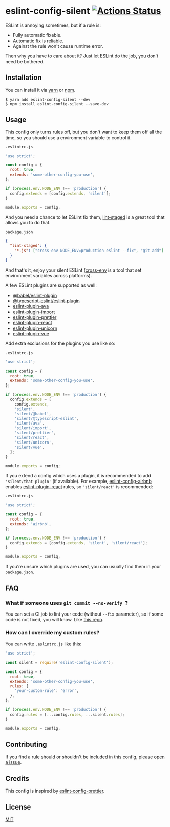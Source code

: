 # eslint-config-silent [![Actions Status](https://github.com/yangmingshan/eslint-config-silent/workflows/Main%20workflow/badge.svg)](https://github.com/yangmingshan/eslint-config-silent/actions)

ESLint is annoying sometimes, but if a rule is:

- Fully automatic fixable.
- Automatic fix is reliable.
- Against the rule won't cause runtime error.

Then why you have to care about it? Just let ESLint do the job, you don't need be bothered.

## Installation

You can install it via [yarn](https://yarnpkg.com) or [npm](https://npmjs.com).

```
$ yarn add eslint-config-silent --dev
$ npm install eslint-config-silent --save-dev
```

## Usage

This config only turns rules off, but you don't want to keep them off all the time, so you should use a environment variable to control it.

`.eslintrc.js`

```js
'use strict';

const config = {
  root: true,
  extends: 'some-other-config-you-use',
};

if (process.env.NODE_ENV !== 'production') {
  config.extends = [config.extends, 'silent'];
}

module.exports = config;
```

And you need a chance to let ESLint fix them, [lint-staged](https://github.com/okonet/lint-staged) is a great tool that allows you to do that.

`package.json`

```json
{
  "lint-staged": {
    "*.js": ["cross-env NODE_ENV=production eslint --fix", "git add"]
  }
}
```

And that's it, enjoy your silent ESLint ([cross-env](https://github.com/kentcdodds/cross-env) is a tool that set environment variables across platforms).

A few ESLint plugins are supported as well:

- [@babel/eslint-plugin](https://github.com/babel/babel/tree/main/eslint/babel-eslint-plugin)
- [@typescript-eslint/eslint-plugin](https://github.com/typescript-eslint/typescript-eslint)
- [eslint-plugin-ava](https://github.com/avajs/eslint-plugin-ava)
- [eslint-plugin-import](https://github.com/benmosher/eslint-plugin-import)
- [eslint-plugin-prettier](https://github.com/prettier/eslint-plugin-prettier)
- [eslint-plugin-react](https://github.com/yannickcr/eslint-plugin-react)
- [eslint-plugin-unicorn](https://github.com/sindresorhus/eslint-plugin-unicorn)
- [eslint-plugin-vue](https://github.com/vuejs/eslint-plugin-vue)

Add extra exclusions for the plugins you use like so:

`.eslintrc.js`

```js
'use strict';

const config = {
  root: true,
  extends: 'some-other-config-you-use',
};

if (process.env.NODE_ENV !== 'production') {
  config.extends = [
    config.extends,
    'silent',
    'silent/@babel',
    'silent/@typescript-eslint',
    'silent/ava',
    'silent/import',
    'silent/prettier',
    'silent/react',
    'silent/unicorn',
    'silent/vue',
  ];
}

module.exports = config;
```

If you extend a config which uses a plugin, it is recommended to add `'silent/that-plugin'` (if available). For example, [eslint-config-airbnb](https://www.npmjs.com/package/eslint-config-airbnb) enables [eslint-plugin-react](https://github.com/yannickcr/eslint-plugin-react) rules, so `'silent/react'` is recommended:

`.eslintrc.js`

```js
'use strict';

const config = {
  root: true,
  extends: 'airbnb',
};

if (process.env.NODE_ENV !== 'production') {
  config.extends = [config.extends, 'silent', 'silent/react'];
}

module.exports = config;
```

If you’re unsure which plugins are used, you can usually find them in your `package.json`.

## FAQ

### What if someone uses `git commit --no-verify `?

You can set a CI job to lint your code (without `--fix` parameter), so if some code is not fixed, you will know. Like [this repo](https://github.com/yangmingshan/eslint-config-silent/blob/master/.github/workflows/workflow.yml#L12).

### How can I override my custom rules?

You can write `.eslintrc.js` like this:

```js
'use strict';

const silent = require('eslint-config-silent');

const config = {
  root: true,
  extends: 'some-other-config-you-use',
  rules: {
    'your-custom-rule': 'error',
  },
};

if (process.env.NODE_ENV !== 'production') {
  config.rules = [...config.rules, ...silent.rules];
}

module.exports = config;
```

## Contributing

If you find a rule should or shouldn't be included in this config, please [open a issue](https://github.com/yangmingshan/eslint-config-silent/issues/new).

## Credits

This config is inspired by [eslint-config-prettier](https://github.com/prettier/eslint-config-prettier).

## License

[MIT](https://opensource.org/licenses/MIT)
